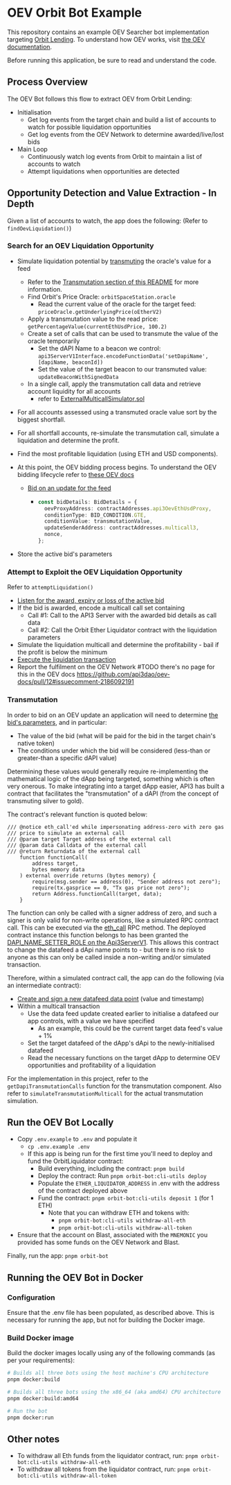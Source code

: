# OEV Orbit Bot Example

This repository contains an example OEV Searcher bot implementation targeting [Orbit Lending](https://orbitlending.io/).
To understand how OEV works, visit
[the OEV documentation](https://oev-docs--pr12-new-oev-docs-0y2wddya.web.app/reference/oev-network/overview/oev-network.html).

Before running this application, be sure to read and understand the code.

## Process Overview

The OEV Bot follows this flow to extract OEV from Orbit Lending:

- Initialisation
  - Get log events from the target chain and build a list of accounts to watch for possible liquidation opportunities
  - Get log events from the OEV Network to determine awarded/live/lost bids
- Main Loop
  - Continuously watch log events from Orbit to maintain a list of accounts to watch
  - Attempt liquidations when opportunities are detected

## Opportunity Detection and Value Extraction - In Depth

Given a list of accounts to watch, the app does the following: (Refer to `findOevLiquidation()`)

### Search for an OEV Liquidation Opportunity

- Simulate liquidation potential by [transmuting](#transmutation) the oracle's value for a feed
  - Refer to the [Transmutation section of this README](#transmutation) for more information.
  - Find Orbit's Price Oracle: `orbitSpaceStation.oracle`
    - Read the current value of the oracle for the target feed: `priceOracle.getUnderlyingPrice(oEtherV2)`
  - Apply a transmutation value to the read price: `getPercentageValue(currentEthUsdPrice, 100.2)`
  - Create a set of calls that can be used to transmute the value of the oracle temporarily
    - Set the dAPI Name to a beacon we control:
      `api3ServerV1Interface.encodeFunctionData('setDapiName', [dapiName, beaconId])`
    - Set the value of the target beacon to our transmuted value: `updateBeaconWithSignedData`
  - In a single call, apply the transmutation call data and retrieve account liquidity for all accounts
    - refer to
      [ExternalMulticallSimulator.sol](https://github.com/api3dao/oev-searcher/blob/main/contracts/api3-contracts/utils/ExternalMulticallSimulator.sol)
- For all accounts assessed using a transmuted oracle value sort by the biggest shortfall.
- For all shortfall accounts, re-simulate the transmutation call, simulate a liquidation and determine the profit.
- Find the most profitable liquidation (using ETH and USD components).
- At this point, the OEV bidding process begins. To understand the OEV bidding lifecycle refer to
  [these OEV docs](https://oev-docs--pr12-new-oev-docs-0y2wddya.web.app/reference/oev-network/overview/auction-cycle.html)

  - [Bid on an update for the feed](https://oev-docs--pr12-new-oev-docs-0y2wddya.web.app/reference/oev-network/searchers/submit-bids.html#with-an-expiration-timestamp)

    - ```typescript
      const bidDetails: BidDetails = {
        oevProxyAddress: contractAddresses.api3OevEthUsdProxy,
        conditionType: BID_CONDITION.GTE,
        conditionValue: transmutationValue,
        updateSenderAddress: contractAddresses.multicall3,
        nonce,
      };
      ```

- Store the active bid's parameters

### Attempt to Exploit the OEV Liquidation Opportunity

Refer to `attemptLiquidation()`

- [Listen for the award, expiry or loss of the active bid](https://oev-docs--pr12-new-oev-docs-0y2wddya.web.app/reference/oev-network/searchers/submit-bids.html#checking-bid-status-and-listening-for-awarded-bids)
- If the bid is awarded, encode a multicall call set containing
  - Call #1: Call to the API3 Server with the awarded bid details as call data
  - Call #2: Call the Orbit Ether Liquidator contract with the liquidation parameters
- Simulate the liquidation multicall and determine the profitability - bail if the profit is below the minimum
- [Execute the liquidation transaction](https://oev-docs--pr12-new-oev-docs-0y2wddya.web.app/reference/oev-network/searchers/submit-bids.html#performing-the-oracle-update-using-the-awarded-bid)
- Report the fulfilment on the OEV Network #TODO there's no page for this in the OEV docs
  https://github.com/api3dao/oev-docs/pull/12#issuecomment-2186092191

### Transmutation

In order to bid on an OEV update an application will need to determine
[the bid's parameters](https://oev-docs--pr12-new-oev-docs-0y2wddya.web.app/reference/oev-network/searchers/submit-bids.html#arguments-for-placebid),
and in particular:

- The value of the bid (what will be paid for the bid in the target chain's native token)
- The conditions under which the bid will be considered (less-than or greater-than a specific dAPI value)

Determining these values would generally require re-implementing the mathematical logic of the dApp being targeted,
something which is often very onerous. To make integrating into a target dApp easier, API3 has built a contract that
facilitates the "transmutation" of a dAPI (from the concept of transmuting silver to gold).

The contract's relevant function is quoted below:

```solidity
/// @notice eth_call'ed while impersonating address-zero with zero gas
/// price to simulate an external call
/// @param target Target address of the external call
/// @param data Calldata of the external call
/// @return Returndata of the external call
    function functionCall(
        address target,
        bytes memory data
    ) external override returns (bytes memory) {
        require(msg.sender == address(0), "Sender address not zero");
        require(tx.gasprice == 0, "Tx gas price not zero");
        return Address.functionCall(target, data);
    }
```

[//]: # 'TODO add a link to the actual contract'

The function can only be called with a signer address of zero, and such a signer is only valid for non-write operations,
like a simulated RPC contract call. This can be executed via the
[eth_call](https://www.quicknode.com/docs/ethereum/eth_call) RPC method. The deployed contract instance this function
belongs to has been granted the
[DAPI_NAME_SETTER_ROLE on the Api3ServerV1](https://github.com/api3dao/contracts/blob/d3c7dc6683445df14bf5f43b07e6ad9cc2813cc5/contracts/api3-server-v1/DapiServer.sol#L66).
This allows this contract to change the datafeed a dApi name points to - but there is no risk to anyone as this can only
be called inside a non-writing and/or simulated transaction.

Therefore, within a simulated contract call, the app can do the following (via an intermediate contract):

- [Create and sign a new datafeed data point](https://github.com/api3dao/contracts/blob/d3c7dc6683445df14bf5f43b07e6ad9cc2813cc5/test/api3-server-v1/Api3ServerV1.sol.ts#L22)
  (value and timestamp)
- Within a multicall transaction
  - Use the data feed update created earlier to initialise a datafeed our app controls, with a value we have specified
    - As an example, this could be the current target data feed's value + 1%
  - Set the target datafeed of the dApp's dApi to the newly-initialised datafeed
  - Read the necessary functions on the target dApp to determine OEV opportunities and profitability of a liquidation

For the implementation in this project, refer to the `getDapiTransmutationCalls` function for the transmutation
component. Also refer to `simulateTransmutationMulticall` for the actual transmutation simulation.

## Run the OEV Bot Locally

- Copy `.env.example` to `.env` and populate it
  - `cp .env.example .env`
  - If this app is being run for the first time you'll need to deploy and fund the OrbitLiquidator contract:
    - Build everything, including the contract: `pnpm build`
    - Deploy the contract: Run `pnpm orbit-bot:cli-utils deploy`
    - Populate the `ETHER_LIQUIDATOR_ADDRESS` in .env with the address of the contract deployed above
    - Fund the contract: `pnpm orbit-bot:cli-utils deposit 1` (for 1 ETH)
      - Note that you can withdraw ETH and tokens with:
        - `pnpm orbit-bot:cli-utils withdraw-all-eth`
        - `pnpm orbit-bot:cli-utils withdraw-all-token`
- Ensure that the account on Blast, associated with the `MNEMONIC` you provided has some funds on the OEV Network and
  Blast.

Finally, run the app: `pnpm orbit-bot`

## Running the OEV Bot in Docker

### Configuration

Ensure that the .env file has been populated, as described above. This is necessary for running the app, but not for
building the Docker image.

### Build Docker image

Build the docker images locally using any of the following commands (as per your requirements):

```bash
# Builds all three bots using the host machine's CPU architecture
pnpm docker:build

# Builds all three bots using the x86_64 (aka amd64) CPU architecture
pnpm docker:build:amd64

# Run the bot
pnpm docker:run
```

## Other notes

- To withdraw all Eth funds from the liquidator contract, run: `pnpm orbit-bot:cli-utils withdraw-all-eth`
- To withdraw all tokens from the liquidator contract, run: `pnpm orbit-bot:cli-utils withdraw-all-token`
